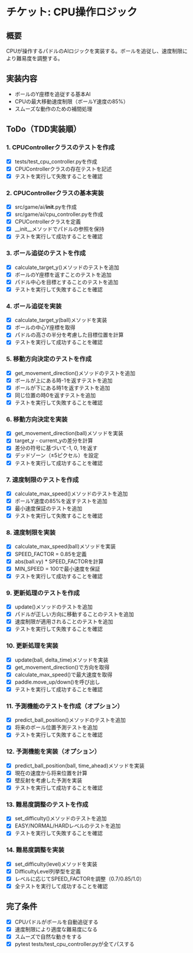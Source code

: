 # チケット: CPU操作ロジック

## 概要
CPUが操作するパドルのAIロジックを実装する。ボールを追従し、速度制限により難易度を調整する。

## 実装内容
- ボールのY座標を追従する基本AI
- CPUの最大移動速度制限（ボールY速度の85%）
- スムーズな動作のための補間処理

## ToDo（TDD実装順）

### 1. CPUControllerクラスのテストを作成
- [x] tests/test_cpu_controller.pyを作成
- [x] CPUControllerクラスの存在テストを記述
- [x] テストを実行して失敗することを確認

### 2. CPUControllerクラスの基本実装
- [x] src/game/ai/__init__.pyを作成
- [x] src/game/ai/cpu_controller.pyを作成
- [x] CPUControllerクラスを定義
- [x] __init__メソッドでパドルの参照を保持
- [x] テストを実行して成功することを確認

### 3. ボール追従のテストを作成
- [x] calculate_target_y()メソッドのテストを追加
- [x] ボールのY座標を返すことのテストを追加
- [x] パドル中心を目標とすることのテストを追加
- [x] テストを実行して失敗することを確認

### 4. ボール追従を実装
- [x] calculate_target_y(ball)メソッドを実装
- [x] ボールの中心Y座標を取得
- [x] パドルの高さの半分を考慮した目標位置を計算
- [x] テストを実行して成功することを確認

### 5. 移動方向決定のテストを作成
- [x] get_movement_direction()メソッドのテストを追加
- [x] ボールが上にある時-1を返すテストを追加
- [x] ボールが下にある時1を返すテストを追加
- [x] 同じ位置の時0を返すテストを追加
- [x] テストを実行して失敗することを確認

### 6. 移動方向決定を実装
- [x] get_movement_direction(ball)メソッドを実装
- [x] target_y - current_yの差分を計算
- [x] 差分の符号に基づいて-1, 0, 1を返す
- [x] デッドゾーン（±5ピクセル）を設定
- [x] テストを実行して成功することを確認

### 7. 速度制限のテストを作成
- [x] calculate_max_speed()メソッドのテストを追加
- [x] ボールY速度の85%を返すテストを追加
- [x] 最小速度保証のテストを追加
- [x] テストを実行して失敗することを確認

### 8. 速度制限を実装
- [x] calculate_max_speed(ball)メソッドを実装
- [x] SPEED_FACTOR = 0.85を定義
- [x] abs(ball.vy) * SPEED_FACTORを計算
- [x] MIN_SPEED = 100で最小速度を保証
- [x] テストを実行して成功することを確認

### 9. 更新処理のテストを作成
- [x] update()メソッドのテストを追加
- [x] パドルが正しい方向に移動することのテストを追加
- [x] 速度制限が適用されることのテストを追加
- [x] テストを実行して失敗することを確認

### 10. 更新処理を実装
- [x] update(ball, delta_time)メソッドを実装
- [x] get_movement_direction()で方向を取得
- [x] calculate_max_speed()で最大速度を取得
- [x] paddle.move_up/down()を呼び出し
- [x] テストを実行して成功することを確認

### 11. 予測機能のテストを作成（オプション）
- [x] predict_ball_position()メソッドのテストを追加
- [x] 将来のボール位置予測テストを追加
- [x] テストを実行して失敗することを確認

### 12. 予測機能を実装（オプション）
- [x] predict_ball_position(ball, time_ahead)メソッドを実装
- [x] 現在の速度から将来位置を計算
- [x] 壁反射を考慮した予測を実装
- [x] テストを実行して成功することを確認

### 13. 難易度調整のテストを作成
- [x] set_difficulty()メソッドのテストを追加
- [x] EASY/NORMAL/HARDレベルのテストを追加
- [x] テストを実行して失敗することを確認

### 14. 難易度調整を実装
- [x] set_difficulty(level)メソッドを実装
- [x] DifficultyLevel列挙型を定義
- [x] レベルに応じてSPEED_FACTORを調整（0.7/0.85/1.0）
- [x] 全テストを実行して成功することを確認

## 完了条件
- [x] CPUパドルがボールを自動追従する
- [x] 速度制限により適度な難易度になる
- [x] スムーズで自然な動きをする
- [x] pytest tests/test_cpu_controller.pyが全てパスする